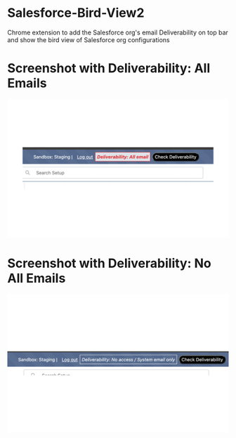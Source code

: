 # Salesforce-Bird-View2

Chrome extension to add the Salesforce org's email Deliverability on top bar and show the bird view of Salesforce org configurations

# Screenshot with Deliverability: All Emails

![Screenshot Deliverability: All Emails](https://github.com/wasimbeniwale/Salesforce-Bird-View2/blob/main/1.jpg?raw=true)

# Screenshot with Deliverability: No All Emails

![Screenshot Deliverability: No All Emails](https://github.com/wasimbeniwale/Salesforce-Bird-View2/blob/main/2.jpg?raw=true)
